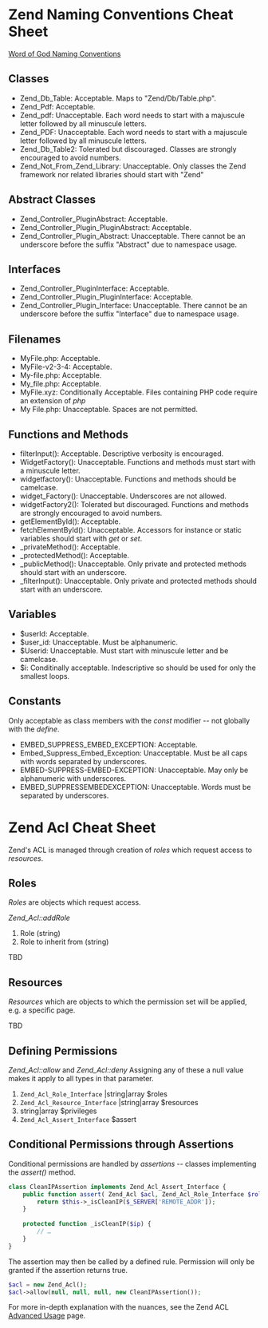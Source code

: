 Zend Naming Conventions Cheat Sheet
===

[Word of God Naming Conventions](http://framework.zend.com/manual/1.12/en/coding-standard.naming-conventions.html#coding-standard.naming-conventions.functions-and-methods)

Classes
---

* Zend_Db_Table: Acceptable. Maps to "Zend/Db/Table.php".
* Zend_Pdf: Acceptable.
* Zend_pdf: Unacceptable. Each word needs to start with a majuscule letter followed by all minuscule letters.
* Zend_PDF: Unacceptable. Each word needs to start with a majuscule letter followed by all minuscule letters.
* Zend_Db_Table2: Tolerated but discouraged. Classes are strongly encouraged to avoid numbers.
* Zend_Not_From_Zend_Library: Unacceptable. Only classes the Zend framework nor related libraries should start with "Zend"


Abstract Classes
---

* Zend_Controller_PluginAbstract: Acceptable.
* Zend_Controller_Plugin_PluginAbstract: Acceptable.
* Zend_Controller_Plugin_Abstract: Unacceptable. There cannot be an underscore before the suffix "Abstract" due to namespace usage.


Interfaces
---

* Zend_Controller_PluginInterface: Acceptable.
* Zend_Controller_Plugin_PluginInterface: Acceptable.
* Zend_Controller_Plugin_Interface: Unacceptable. There cannot be an underscore before the suffix "Interface" due to namespace usage.


Filenames
---

* MyFile.php: Acceptable.
* MyFile-v2-3-4: Acceptable.
* My-file.php: Acceptable.
* My_file.php: Acceptable.
* MyFile.xyz: Conditionally Acceptable. Files containing PHP code require an extension of _php_
* My File.php: Unacceptable. Spaces are not permitted.


Functions and Methods
---

* filterInput(): Acceptable. Descriptive verbosity is encouraged.
* WidgetFactory(): Unacceptable. Functions and methods must start with a minuscule letter.
* widgetfactory(): Unacceptable. Functions and methods should be camelcase.
* widget_Factory(): Unacceptable. Underscores are not allowed.
* widgetFactory2(): Tolerated but discouraged. Functions and methods are strongly encouraged to avoid numbers.
* getElementById(): Acceptable.
* fetchElementById(): Unacceptable. Accessors for instance or static variables should start with _get_ or _set_.
* _privateMethod(): Acceptable.
* _protectedMethod(): Acceptable.
* _publicMethod(): Unacceptable. Only private and protected methods should start with an underscore.
* _filterInput(): Unacceptable. Only private and protected methods should start with an underscore.


Variables
---

* $userId: Acceptable.
* $user_id: Unacceptable. Must be alphanumeric.
* $Userid: Unacceptable. Must start with minuscule letter and be camelcase.
* $i: Conditinally acceptable. Indescriptive so should be used for only the smallest loops.


Constants
---

Only acceptable as class members with the _const_ modifier -- not globally with the _define_.


* EMBED_SUPPRESS_EMBED_EXCEPTION: Acceptable.
* Embed_Suppress_Embed_Exception: Unacceptable. Must be all caps with words separated by underscores.
* EMBED-SUPPRESS-EMBED-EXCEPTION: Unacceptable. May only be alphanumeric with underscores.
* EMBED_SUPPRESSEMBEDEXCEPTION: Unacceptable. Words must be separated by underscores.



Zend Acl Cheat Sheet
===

Zend's ACL is managed through creation of _roles_ which request access to _resources_.


Roles
---

_Roles_ are objects which request access.

_Zend_Acl::addRole_

1. Role (string)
2. Role to inherit from (string)

TBD



Resources
---

_Resources_ which are objects to which the permission set will be applied, e.g. a specific page.

TBD


Defining Permissions
---

_Zend_Acl::allow_ and _Zend_Acl::deny_
Assigning any of these a null value makes it apply to all types in that parameter.

1. `Zend_Acl_Role_Interface` |string|array $roles
2. `Zend_Acl_Resource_Interface` |string|array $resources
3. string|array $privileges
4. `Zend_Acl_Assert_Interface` $assert


Conditional Permissions through Assertions
---

Conditional permissions are handled by _assertions_ -- classes implementing the _assert()_ method.

```php
class CleanIPAssertion implements Zend_Acl_Assert_Interface {
	public function assert( Zend_Acl $acl, Zend_Acl_Role_Interface $role = null, $resource = null, $privilege = null) {
		return $this->_isCleanIP($_SERVER['REMOTE_ADDR']);
	}
	
	protected function _isCleanIP($ip) {
		// …
	}
}
```

The assertion may then be called by a defined rule. Permission will only be granted if the assertion returns true.

```php
$acl = new Zend_Acl();
$acl->allow(null, null, null, new CleanIPAssertion());
```

For more in-depth explanation with the nuances, see the Zend ACL [Advanced Usage](http://framework.zend.com/manual/1.12/en/zend.acl.advanced.html) page.


